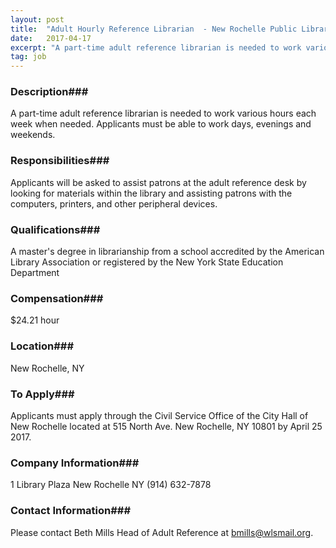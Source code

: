```yaml
---
layout: post
title:  "Adult Hourly Reference Librarian  - New Rochelle Public Library"
date:   2017-04-17
excerpt: "A part-time adult reference librarian is needed to work various hours each week when needed.  Applicants must be able to work days, evenings and weekends."
tag: job
---
```


### Description###

A part-time adult reference librarian is needed to work various hours each week when needed.  Applicants must be able to work days, evenings and weekends.


### Responsibilities###

Applicants will be asked to assist patrons at the adult reference desk by looking for materials within the library and assisting patrons with the computers, printers, and other peripheral devices.  


### Qualifications###

A master's degree in librarianship from a school accredited by the American Library Association or registered by the New York State Education Department  


### Compensation###

$24.21 hour


### Location###

New Rochelle, NY




### To Apply###

Applicants must apply through the Civil Service Office of the City Hall of New Rochelle located at 515 North Ave. New Rochelle, NY 10801 by April 25 2017.


### Company Information###

1 Library Plaza New Rochelle NY (914) 632-7878


### Contact Information###

Please contact Beth Mills Head of Adult Reference at bmills@wlsmail.org.

